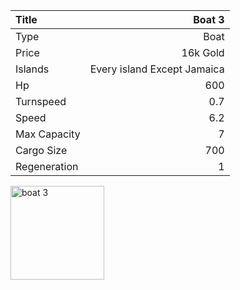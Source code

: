 |Title        | Boat 3
|:-|-:
|Type         | Boat           
|Price        | 16k Gold    
|Islands      | Every island Except Jamaica
|Hp           | 600
|Turnspeed    | 0.7
|Speed        | 6.2
|Max Capacity | 7
|Cargo Size   | 700
|Regeneration | 1

<img src="assets/img/boat.png" alt="boat 3" width="150px" length="150px">